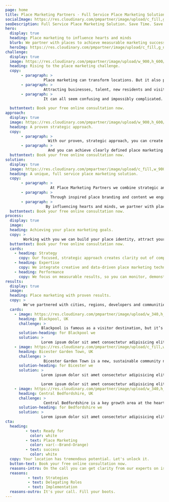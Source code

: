 ```yaml
---
page: home
title: Place Marketing Partners - Full Service Place Marketing Solution. Save Time. Save Budget.
socialImage: https://res.cloudinary.com/pmpartner/image/upload/c_fill,g_north,w_1440,h_960/portsmouth-ext.jpg
seoDescription: Full Service Place Marketing Solution. Save Time. Save Budget. Place Marketing Partners.
hero:
  display: true
  heading: Place marketing to influence hearts and minds
  blurb: We partner with places to achieve measurable marketing success - transforming perceptions and informing choices to attract more people and businesses.
  heroImg: https://res.cloudinary.com/pmpartner/image/upload/c_fill,g_north,w_1440,h_960/portsmouth-ext.jpg
challenge:
  display: true
  image: https://res.cloudinary.com/pmpartner/image/upload/w_900,h_600/gardentown.jpg
  heading: Rising to the place marketing challenge.
  copy: 
       - paragraph: > 
                 Place marketing can transform locations. But it also presents unique challenges:
       - paragraph: > 
                 Attracting businesses, talent, new residents and visitors - distinct audiences with different needs and priorities. Standing out from competitor locations; managing diverse stakeholders; and demonstrating tangible marketing success.    
       - paragraph: > 
                 It can all seem confusing and impossibly complicated. But it doesn't have to be like this.
       
  buttontext: Book your free online consultation now.
approach:
  display: true
  image: https://res.cloudinary.com/pmpartner/image/upload/w_900,h_600/townsquare.jpg
  heading: A proven strategic approach.
  copy: 
       - paragraph: >
                   With our proven, strategic approach, you can create clarity out of complexity - talking to each of your audiences in their own language, building your unique place identity, and bringing your stakeholders with you.
       - paragraph: >
                   And you can achieve clearly defined place marketing goals; attracting more investors, skilled workers and families, to enable sustainable development and inclusive growth.
  buttontext: Book your free online consultation now.
solution:
  display: true
  image: https://res.cloudinary.com/pmpartner/image/upload/c_fill,w_900,h_600/rotterdam.jpg
  heading: A unique, full service place marketing solution.
  copy:
       - paragraph: >
                    At Place Marketing Partners we combine strategic and creative marketing expertise to deliver a unique, full-service solution.
       - paragraph: >
                    Through inspired place branding and content we engage people’s emotions. With insightful information and data we inform location decision making.
       - paragraph: >
                  By influencing hearts and minds, we partner with places to achieve transformational outcomes.
  buttontext: Book your free online consultation now.
process:
  display: true
  image: 
  heading: Achieving your place marketing goals.
  copy: > 
        Working with you we can build your place identity, attract your target audiences, and boost your marketing ROI. Together, we'll make successful place marketing simpler than you ever thought it could be.
  buttontext: Book your free online consultation now.
  cards:
    - heading: Strategy
      copy: Our focused, strategic approach creates clarity out of complexity, to achieve defined place marketing goals. 
    - heading: Expertise
      copy: We integrate creative and data-driven place marketing techniques, to influence the hearts and minds of very different target audiences.
    - heading: Performance
      copy: We focus on measurable results, so you can monitor, demonstrate and continually improve your place marketing performance.
results:
  display: true
  image: 
  heading: Place marketing with proven results.
  copy: > 
        We've partnered with cities, regions, developers and communities to rise to their place marketing challenges - with proven results.
  cards:
    - image: https://res.cloudinary.com/pmpartner/image/upload/w_340,h_340/efdd2808efa95aa679b29e3ec83b8e76.jpg
      heading: Blackpool, UK
      challenge: >
                Blackpool is famous as a visitor destination, but it’s a perception that obscures a much richer identity and a wider range of place benefits. 
      solution-heading: for Blackpool we
      solution: >
                Lorem ipsum dolor sit amet consectetur adipisicing elit. Enim ipsum ut delectus, odio iure unde incidunt. Soluta at tempore ea non dolores, voluptas aperiam, quasi, quas repellat vero asperiores expedita?
    - image: https://res.cloudinary.com/pmpartner/image/upload/c_fill,w_340,h_340/cdee23f33defabbd64a9398f063761b3.jpg
      heading: Bicester Garden Town, UK
      challenge: > 
                 Bicester Garden Town is a new, sustainable community near Oxford. This new community requires an entirely bespoke place proposition.Our focused, strategic approach creates clarity out of complexity, to achieve defined place marketing goals.
      solution-heading: for Bicester we
      solution: >
                Lorem ipsum dolor sit amet consectetur adipisicing elit. Enim ipsum ut delectus, odio iure unde incidunt. Soluta at tempore ea non dolores, voluptas aperiam, quasi, quas repellat vero asperiores expedita?

                Lorem ipsum dolor sit amet consectetur adipisicing elit. Enim ipsum ut delectus, odio iure unde incidunt. Soluta at tempore ea non dolores, voluptas aperiam, quasi, quas repellat vero asperiores expedita?
    - image: https://res.cloudinary.com/pmpartner/image/upload/w_340,h_340/ca3ec0a95ed377b4e86ce9ba74d341dd.jpg
      heading: Central Bedfordshire, UK
      challenge: >
                 Central Bedfordshire is a key growth area at the heart of the Oxford-Cambridge region - but it requires recognition and a defined place proposition.
      solution-heading: for Bedfordshire we
      solution: >
                Lorem ipsum dolor sit amet consectetur adipisicing elit. Enim ipsum ut delectus, odio iure unde incidunt. Soluta at tempore ea non dolores, voluptas aperiam, quasi, quas repellat vero asperiores expedita?
cta:
  heading:
         - text: Ready for
           color: white
         - text: Place Marketing
           color: var(--Brand-Orange)
         - text: success
           color: white
  copy: Your location has tremendous potential. Let's unlock it.
  button-text: Book your free online consultation now.
  reasons-intro: On the call you can get clarity from our experts on issues such as
  reasons:
          - text: Strategies
          - text: Delegating Roles
          - text: Implementation 
  reasons-outro: It's your call. Fill your boots.                         
---
```

